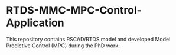 # RTDS-MMC-MPC-Control-Application
This repository contains RSCAD/RTDS model and developed Model Predictive Control (MPC) during the PhD work. 

